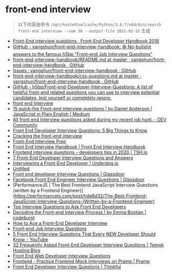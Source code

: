 
front-end interview
===================


> 以下内容由命令 `/opt/hostedtoolcache/Python/3.8.7/x64/bin/search front-end interview --num 30 --output-file 2021-02-15` 生成

- [Front-End interview questions · Front-End Developer Handbook 2018](https://frontendmasters.com/books/front-end-handbook/2018/practice/interview-q.html)
- [GitHub - yangshun/front-end-interview-handbook: 🕸  No-bullshit answers to the famous h5bp "Front-end Job Interview Questions"](https://github.com/yangshun/front-end-interview-handbook)
- [front-end-interview-handbook/README.md at master · yangshun/front-end-interview-handbook · GitHub](https://github.com/yangshun/front-end-interview-handbook/blob/master/contents/en/README.md)
- [Issues · yangshun/front-end-interview-handbook · GitHub](https://github.com/yangshun/front-end-interview-handbook/issues)
- [front-end-interview-handbook/css-questions.md at master · yangshun/front-end-interview-handbook · GitHub](https://github.com/yangshun/front-end-interview-handbook/blob/master/contents/en/css-questions.md)
- [GitHub - h5bp/Front-end-Developer-Interview-Questions: A list of helpful front-end related questions you can use to interview potential candidates, test yourself or completely ignore.](https://github.com/h5bp/Front-end-Developer-Interview-Questions)
- [front end Interview](https://thatjsdude.com/interview/)
- [15 quick-fire Front-end interview questions | by Daniel Anderson | JavaScript in Plain English | Medium](https://medium.com/javascript-in-plain-english/15-quick-fire-front-end-interview-questions-bb4d83d0817c)
- [All front end Interview questions asked during my recent job hunt. - DEV Community](https://dev.to/devabhijeet/all-front-end-interview-questions-asked-during-my-recent-job-hunt-1kge)
- [Front End Developer Interview Questions: 5 Big Things to Know](https://insights.dice.com/2020/04/03/front-end-developer-interview-questions-5-big-things-know/)
- [Cracking the front-end interview](https://www.freecodecamp.org/news/cracking-the-front-end-interview-9a34cd46237/)
- [Front-End Interview Prep](https://www.udacity.com/course/front-end-interview-prep--ud250)
- [Front End Interview Handbook | Front End Interview Handbook](https://yangshun.github.io/front-end-interview-handbook/)
- [Frontend interview questions – developers tips in 2020 | TSH.io](https://tsh.io/blog/frontend-interview-questions/)
- [7 Front-End Developer Interview Questions and Answers](https://www.indeed.com/hire/interview-questions/front-end-developer)
- [Interviewing a Front-End Developer | Underdog.io](https://underdog.io/blog/interviewing-a-front-end-developer)
- [Untitled](https://www.educative.io/track/ace-the-front-end-interview)
- [Front end developer Interview Questions | Glassdoor](https://www.glassdoor.com/Interview/front-end-developer-interview-questions-SRCH_KO0,19.htm)
- [Facebook Front End Engineer Interview Questions | Glassdoor](https://www.glassdoor.com/Interview/Facebook-Front-End-Engineer-Interview-Questions-EI_IE40772.0,8_KO9,27.htm)
- [PerformanceJS | The Best Frontend JavaScript Interview Questions (written by a Frontend Engineer)](https://performancejs.com/post/hde6d32/The-Best-Frontend-JavaScript-Interview-Questions-(Written-by-a-Frontend-Engineer)
- [Top Interview Questions to Ask Front End Developers](https://business.linkedin.com/talent-solutions/resources/interviewing-talent/front-end-developer)
- [Decoding the Front-end Interview Process | by Emma Bostian | codeburst](https://codeburst.io/de-coding-the-front-end-development-interview-process-9601bc4c71e5)
- [How to Ace a Front-End Developer Interview](https://html.com/resources/front-end-dev-interview/)
- [Front-end Job Interview Questions](https://h5bp.org/Front-end-Developer-Interview-Questions/)
- [5 Front End Interview Questions That Every NEW Developer Should Know - YouTube](https://www.youtube.com/watch?v=z6cvj6cMIr0)
- [32 Frequently Asked Front-End Developer Interview Questions | Temok Hosting Blog](https://www.temok.com/blog/front-end-developer-interview-questions/)
- [Front End Web Developer Interview Questions](https://resources.workable.com/front-end-web-developer-interview-questions)
- [Frontend - Practice Frontend Mock Interviews on Pramp | Pramp](https://www.pramp.com/dev/uc-frontend)
- [Front End Developer Interview Questions | Thinkful](https://www.thinkful.com/blog/front-end-developer-interview-questions/)

